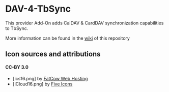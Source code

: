 # DAV-4-TbSync
This provider Add-On adds CalDAV & CardDAV synchronization capabilities to TbSync.

More information can be found in the [wiki](https://github.com/jobisoft/DAV-4-TbSync/wiki/About:-Provider-for-CalDAV-&-CardDAV) of this repository

## Icon sources and attributions

#### CC-BY 3.0
* [ics16.png] by [FatCow Web Hosting](https://www.iconfinder.com/icons/35803/)
* [iCloud16.png] by [Five Icons](https://www.iconfinder.com/icons/252111/apple_icon)
